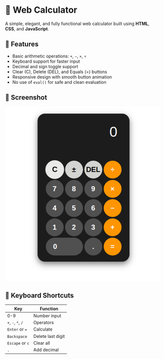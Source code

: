 # 🧮 Web Calculator

A simple, elegant, and fully functional web calculator built using **HTML**, **CSS**, and **JavaScript**.

## 🚀 Features

- Basic arithmetic operations: `+`, `−`, `×`, `÷`
- Keyboard support for faster input
- Decimal and sign toggle support
- Clear (C), Delete (DEL), and Equals (=) buttons
- Responsive design with smooth button animation
- No use of `eval()` for safe and clean evaluation

## 📸 Screenshot

![Calculator Screenshot](./calculator.png)

## 🧠 Keyboard Shortcuts

| Key       | Function           |
|-----------|--------------------|
| 0-9       | Number input       |
| `+`, `-`, `*`, `/` | Operators  |
| `Enter` or `=` | Calculate      |
| `Backspace`     | Delete last digit |
| `Escape` or `c` | Clear all     |
| `.`             | Add decimal   |



